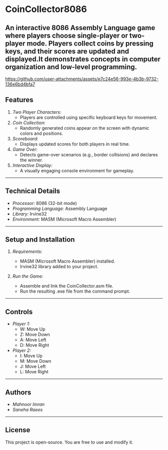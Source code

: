 # CoinCollector8086
An interactive 8086 Assembly Language game where players choose single-player or two-player mode. Players collect coins by pressing keys, and their scores are updated and displayed.It demonstrates concepts in computer organization and low-level programming.
---
https://github.com/user-attachments/assets/e7c24e56-993e-4b3b-9732-136e6bd4bfa7

## Features
1. *Two Player Characters:* 
   - Players are controlled using specific keyboard keys for movement.
2. *Coin Collection:* 
   - Randomly generated coins appear on the screen with dynamic colors and positions.
3. *Scoreboard:* 
   - Displays updated scores for both players in real time.
4. *Game Over:* 
   - Detects game-over scenarios (e.g., border collisions) and declares the winner.
5. *Interactive Display:*
   - A visually engaging console environment for gameplay.

---

## Technical Details
- *Processor:* 8086 (32-bit mode)
- *Programming Language:* Assembly Language
- *Library:* Irvine32
- *Environment:* MASM (Microsoft Macro Assembler)

---

## Setup and Installation
1. *Requirements:*
   - MASM (Microsoft Macro Assembler) installed.
   - Irvine32 library added to your project.

2. *Run the Game:*
   - Assemble and link the CoinCollector.asm file.
   - Run the resulting .exe file from the command prompt.

---

## Controls
- *Player 1:*
  - W: Move Up
  - Z: Move Down
  - A: Move Left
  - D: Move Right
- *Player 2:*
  - I: Move Up
  - M: Move Down
  - J: Move Left
  - L: Move Right

---

## Authors
- *Mahnoor Imran*
- *Saneha Raees*

---

## License
This project is open-source. You are free to use and modify it.
